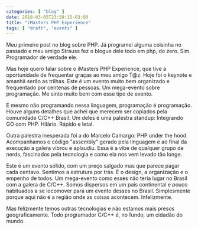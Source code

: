 ```yaml
---
categories: [ "blog" ]
date: 2018-03-05T23:59:15-03:00
title: "iMasters PHP Experience"
tags: [ "draft", "events" ]
---
```

Meu primeiro post no blog sobre PHP. Já programei alguma coisinha no passado e meu amigo Strauss fez o blogue dele todo em php, do zero. Sim. Programador de verdade ele.

Mas hoje quero falar sobre o iMasters PHP Experience, que tive a oportunidade de frequentar graças ao meu amigo T@z. Hoje foi o keynote e amanhã serão as trilhas. Este é um evento muito bem organizado e frequentado por centenas de pessoas. Um mega-evento sobre programação. Me sinto muito bem com esse tipo de evento.

E mesmo não programando nessa linguagem, programação é programação. Houve alguns detalhes que achei que merecem ser copiados pela comunidade C/C++ Brasil. Um deles é uma palestra standup: Integrando GO com PHP. Hilário. Rápido e letal.

Outra palestra inesperada foi a do Marcelo Camargo: PHP under the hood. Acompanhamos o código "assembly" gerado pela linguagem e ao final da execução a galera vibrou e aplaudiu. Essa é a vibe de qualquer grupo de nerds, fascinados pela tecnologia e como ela nos vem levado tão longe.

Este é um evento sólido, com um preço salgado mas que parece pagar cada centavo. Sentimos a estrutura por trás. É o design, a organização e o empenho de todos. Um mega-evento como esses não teria lugar no Brasil com a galera de C/C++. Somos dispersos em um país continental e pouco habituados a se locomover para um evento desses no Brasil. Simplesmente porque aqui não é a região onde as coisas acontecem. Infelizmente.

Mas felizmente temos outras tecnologias e não estamos mais presos geograficamente. Todo programador C/C++ é, no fundo, um cidadão do mundo.
